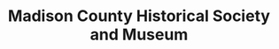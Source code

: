 ---
layout: repo
title: "Madison County Historical Society and Museum"
id: 11478
permalink: repos/11478/
---